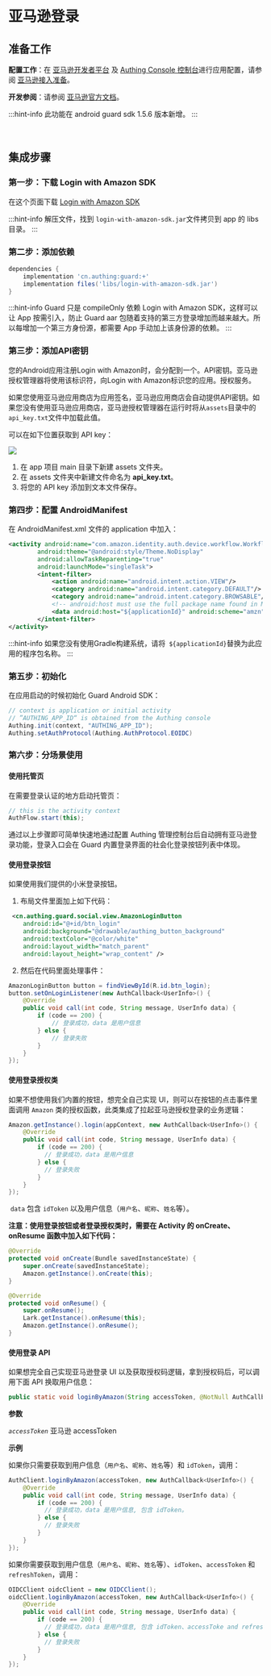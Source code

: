 # 亚马逊登录

<LastUpdated/>

## 准备工作

**配置工作**：在 [亚马逊开发者平台](https://developer.amazon.com) 及 [Authing Console 控制台](https://authing.cn/)进行应用配置，请参阅 [亚马逊接入准备](../../../guides/connections/social/amazon-mobile/README.md)。

**开发参阅**：请参阅 [亚马逊官方文档](https://developer.amazon.com/zh/docs/login-with-amazon/android-docs.html)。

:::hint-info
此功能在 android guard sdk 1.5.6 版本新增。
:::

<br>

## 集成步骤

### 第一步：下载 Login with Amazon SDK

在这个页面下载 [Login with Amazon SDK](https://amzndevresources.com/login-with-amazon/sdk/LoginWithAmazon_Android.zip)

:::hint-info
解压文件，找到 `login-with-amazon-sdk.jar`文件拷贝到 app 的 libs 目录。
:::

### 第二步：添加依赖

```groovy
dependencies {
    implementation 'cn.authing:guard:+'
    implementation files('libs/login-with-amazon-sdk.jar')
}
```

:::hint-info
Guard 只是 compileOnly 依赖 Login with Amazon SDK，这样可以让 App 按需引入，防止 Guard aar 包随着支持的第三方登录增加而越来越大。所以每增加一个第三方身份源，都需要 App 手动加上该身份源的依赖。
:::

### 第三步：添加API密钥

您的Android应用注册Login with Amazon时，会分配到一个。API密钥。亚马逊授权管理器将使用该标识符，向Login with Amazon标识您的应用。授权服务。

如果您使用亚马逊应用商店为应用签名，亚马逊应用商店会自动提供API密钥。如果您没有使用亚马逊应用商店，亚马逊授权管理器在运行时将从`assets`目录中的`api_key.txt`文件中加载此值。

可以在如下位置获取到 API key：

![](./images/amazon/amazon.jpg)

1. 在 app 项目 main 目录下新建 assets 文件夹。
2. 在 assets 文件夹中新建文件命名为 **api_key.txt**。
3. 将您的 API key 添加到文本文件保存。

### 第四步：配置 AndroidManifest

在 AndroidManifest.xml 文件的 application 中加入：

```xml
<activity android:name="com.amazon.identity.auth.device.workflow.WorkflowActivity"
        android:theme="@android:style/Theme.NoDisplay"
        android:allowTaskReparenting="true"
        android:launchMode="singleTask">
        <intent-filter>
            <action android:name="android.intent.action.VIEW"/>
            <category android:name="android.intent.category.DEFAULT"/>
            <category android:name="android.intent.category.BROWSABLE"/>
            <!-- android:host must use the full package name found in Manifest General Attributes -->
            <data android:host="${applicationId}" android:scheme="amzn"/>
        </intent-filter>
</activity>
```

:::hint-info
如果您没有使用Gradle构建系统，请将` ${applicationId}`替换为此应用的程序包名称。
:::

### 第五步：初始化

在应用启动的时候初始化 Guard Android SDK：

```java
// context is application or initial activity
// ”AUTHING_APP_ID“ is obtained from the Authing console
Authing.init(context, "AUTHING_APP_ID");
Authing.setAuthProtocol(Authing.AuthProtocol.EOIDC)
```


### 第六步：分场景使用

#### 使用托管页
在需要登录认证的地方启动托管页：

```java
// this is the activity context
AuthFlow.start(this);
```

通过以上步骤即可简单快速地通过配置 Authing 管理控制台后自动拥有亚马逊登录功能，登录入口会在 Guard 内置登录界面的社会化登录按钮列表中体现。

#### 使用登录按钮

如果使用我们提供的小米登录按钮。

1. 布局文件里面加上如下代码：

```xml
 <cn.authing.guard.social.view.AmazonLoginButton
    android:id="@+id/btn_login"
    android:background="@drawable/authing_button_background"
    android:textColor="@color/white"
    android:layout_width="match_parent"
    android:layout_height="wrap_content" />
```

2. 然后在代码里面处理事件：

```java
AmazonLoginButton button = findViewById(R.id.btn_login);
button.setOnLoginListener(new AuthCallback<UserInfo>() {
    @Override
    public void call(int code, String message, UserInfo data) {
      	if (code == 200) {
        	// 登录成功，data 是用户信息
       	} else {
        	// 登录失败
      	}
    }
});
```

#### 使用登录授权类
如果不想使用我们内置的按钮，想完全自己实现 UI，则可以在按钮的点击事件里面调用 `Amazon` 类的授权函数，此类集成了拉起亚马逊授权登录的业务逻辑：

```java
Amazon.getInstance().login(appContext, new AuthCallback<UserInfo>() {
    @Override
    public void call(int code, String message, UserInfo data) {
        if (code == 200) {
          // 登录成功，data 是用户信息
        } else {
          // 登录失败
        }
    }
});
```

​	`data` 包含 `idToken` 以及用户信息（`用户名`、`昵称`、`姓名`等）。

**注意：使用登录按钮或者登录授权类时，需要在 Activity 的 onCreate、onResume 函数中加入如下代码：**

```java
@Override
protected void onCreate(Bundle savedInstanceState) {
    super.onCreate(savedInstanceState);
    Amazon.getInstance().onCreate(this);
}

@Override
protected void onResume() {
    super.onResume();
    Lark.getInstance().onResume(this);
    Amazon.getInstance().onResume();
}
```

#### 使用登录 API 

如果想完全自己实现亚马逊登录 UI 以及获取授权码逻辑，拿到授权码后，可以调用下面 API 换取用户信息：

```java
public static void loginByAmazon(String accessToken, @NotNull AuthCallback<UserInfo> callback)
```

**参数**

*`accessToken`* 亚马逊 accessToken

**示例**

如果你只需要获取到用户信息（`用户名`、`昵称`、`姓名`等）和 `idToken`，调用：

```java
AuthClient.loginByAmazon(accessToken, new AuthCallback<UserInfo>() {
    @Override
    public void call(int code, String message, UserInfo data) {
        if (code == 200) {
          // 登录成功，data 是用户信息, 包含 idToken。
        } else {
          // 登录失败
        }
    }
});
```

如果你需要获取到用户信息（`用户名`、`昵称`、`姓名`等）、`idToken`、`accessToken` 和 `refreshToken`，调用：

```java
OIDCClient oidcClient = new OIDCClient();
oidcClient.loginByAmazon(accessToken, new AuthCallback<UserInfo>() {
    @Override
    public void call(int code, String message, UserInfo data) {
        if (code == 200) {
          // 登录成功，data 是用户信息, 包含 idToken、accessToke and refreshToken。
        } else {
          // 登录失败
        }
    }
});
```

